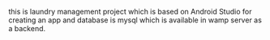 this is laundry management project which is based on Android Studio for creating an app 
and database is mysql which is available in wamp server as a backend.
